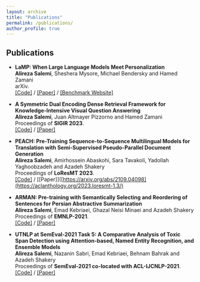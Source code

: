 ```yaml
---
layout: archive
title: "Publications"
permalink: /publications/
author_profile: true
---
```


## Publications

- **LaMP: When Large Language Models Meet Personalization** \
__Alireza Salemi__, Sheshera Mysore, Michael Bendersky and Hamed Zamani \
arXiv. \
[\[Code\]](https://github.com/LaMP-Benchmark/LaMP) / [\[Paper\]](https://arxiv.org/abs/2304.11406) / [\[Benchmark Website\]](https://lamp-benchmark.github.io/)

- **A Symmetric Dual Encoding Dense Retrieval Framework for Knowledge-Intensive Visual Question Answering** \
__Alireza Salemi__, Juan Altmayer Pizzorno and Hamed Zamani \
Proceedings of __SIGIR 2023__. \
[\[Code\]](https://github.com/alirezasalemi7/DEDR-MM-FiD/tree/main) / [\[Paper\]](https://arxiv.org/abs/2304.13649)

- **PEACH: Pre-Training Sequence-to-Sequence Multilingual Models for Translation with Semi-Supervised Pseudo-Parallel Document Generation** \
__Alireza Salemi__, Amirhossein Abaskohi, Sara Tavakoli, Yadollah Yaghoobzadeh and Azadeh Shakery \
Proceedings of __LoResMT 2023__. \
[\[Code\]](https://github.com/AmirAbaskohi/PEACH) / [\[Paper\]]([https://arxiv.org/abs/2109.04098](https://aclanthology.org/2023.loresmt-1.3/)

- **ARMAN: Pre-training with Semantically Selecting and Reordering of Sentences for Persian Abstractive Summarization** \
__Alireza Salemi__, Emad Kebriaei, Ghazal Neisi Minaei and Azadeh Shakery \
Proceedings of __EMNLP-2021__. \
[\[Code\]](https://github.com/alirezasalemi7/ARMAN) / [\[Paper\]](https://arxiv.org/abs/2109.04098)
- **UTNLP at SemEval-2021 Task 5: A Comparative Analysis of Toxic Span Detection using Attention-based, Named Entity Recognition, and Ensemble Models** \
__Alireza Salemi__, Nazanin Sabri, Emad Kebriaei, Behnam Bahrak and Azadeh Shakery \
Proceedings of __SemEval-2021 co-located with ACL-IJCNLP-2021__. \
[\[Code\]](https://github.com/alirezasalemi7/SemEval2021-Toxic-Spans-Detection) / [\[Paper\]](https://aclanthology.org/2021.semeval-1.136/)  

